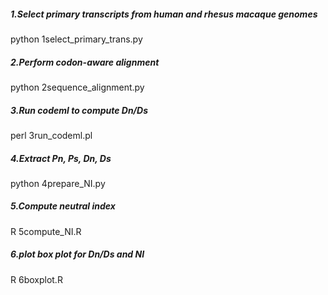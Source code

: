 ##### 1.Select primary transcripts from human and rhesus macaque genomes #####

python 1select_primary_trans.py

##### 2.Perform codon-aware alignment #####

python 2sequence_alignment.py

##### 3.Run codeml to compute Dn/Ds #####

perl 3run_codeml.pl

##### 4.Extract Pn, Ps, Dn, Ds ##### 

python 4prepare_NI.py

##### 5.Compute neutral index #####

R 5compute_NI.R

##### 6.plot box plot for Dn/Ds and NI #####

R 6boxplot.R
